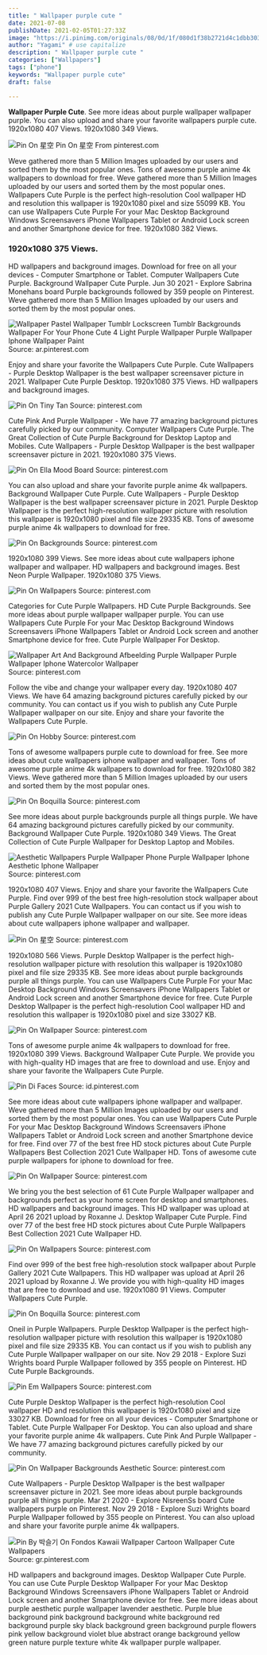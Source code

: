 ```yaml
---
title: " Wallpaper purple cute "
date: 2021-07-08
publishDate: 2021-02-05T01:27:33Z
image: "https://i.pinimg.com/originals/08/0d/1f/080d1f38b2721d4c1dbb30348d87387f.jpg"
author: "Yagami" # use capitalize
description: " Wallpaper purple cute "
categories: ["Wallpapers"]
tags: ["phone"]
keywords: "Wallpaper purple cute"
draft: false

---
```



**Wallpaper Purple Cute**. See more ideas about purple wallpaper wallpaper purple. You can also upload and share your favorite wallpapers purple cute. 1920x1080 407 Views. 1920x1080 349 Views.

![Pin On 星空](https://i.pinimg.com/736x/4e/8b/f5/4e8bf539cf20d919a87ad1679a73ec92.jpg "Pin On 星空")
Pin On 星空 From pinterest.com


Weve gathered more than 5 Million Images uploaded by our users and sorted them by the most popular ones. Tons of awesome purple anime 4k wallpapers to download for free. Weve gathered more than 5 Million Images uploaded by our users and sorted them by the most popular ones. Wallpapers Cute Purple is the perfect high-resolution Cool wallpaper HD and resolution this wallpaper is 1920x1080 pixel and size 55099 KB. You can use Wallpapers Cute Purple For your Mac Desktop Background Windows Screensavers iPhone Wallpapers Tablet or Android Lock screen and another Smartphone device for free. 1920x1080 382 Views.

### 1920x1080 375 Views.

HD wallpapers and background images. Download for free on all your devices - Computer Smartphone or Tablet. Computer Wallpapers Cute Purple. Background Wallpaper Cute Purple. Jun 30 2021 - Explore Sabrina Monehans board Purple backgrounds followed by 359 people on Pinterest. Weve gathered more than 5 Million Images uploaded by our users and sorted them by the most popular ones.


![Wallpaper Pastel Wallpaper Tumblr Lockscreen Tumblr Backgrounds Wallpaper For Your Phone Cute 4 Light Purple Wallpaper Purple Wallpaper Iphone Wallpaper Paint](https://i.pinimg.com/originals/f5/a1/2a/f5a12a4babdb329ceb893383c85b73a9.png "Wallpaper Pastel Wallpaper Tumblr Lockscreen Tumblr Backgrounds Wallpaper For Your Phone Cute 4 Light Purple Wallpaper Purple Wallpaper Iphone Wallpaper Paint")
Source: ar.pinterest.com

Enjoy and share your favorite the Wallpapers Cute Purple. Cute Wallpapers - Purple Desktop Wallpaper is the best wallpaper screensaver picture in 2021. Wallpaper Cute Purple Desktop. 1920x1080 375 Views. HD wallpapers and background images.

![Pin On Tiny Tan](https://i.pinimg.com/originals/b5/43/b4/b543b42d993f14b36fa9e80d44331cff.jpg "Pin On Tiny Tan")
Source: pinterest.com

Cute Pink And Purple Wallpaper - We have 77 amazing background pictures carefully picked by our community. Computer Wallpapers Cute Purple. The Great Collection of Cute Purple Background for Desktop Laptop and Mobiles. Cute Wallpapers - Purple Desktop Wallpaper is the best wallpaper screensaver picture in 2021. 1920x1080 375 Views.

![Pin On Ella Mood Board](https://i.pinimg.com/originals/ac/f2/02/acf202369eb7623a0edba509a04c8864.png "Pin On Ella Mood Board")
Source: pinterest.com

You can also upload and share your favorite purple anime 4k wallpapers. Background Wallpaper Cute Purple. Cute Wallpapers - Purple Desktop Wallpaper is the best wallpaper screensaver picture in 2021. Purple Desktop Wallpaper is the perfect high-resolution wallpaper picture with resolution this wallpaper is 1920x1080 pixel and file size 29335 KB. Tons of awesome purple anime 4k wallpapers to download for free.

![Pin On Backgrounds](https://i.pinimg.com/736x/31/3f/b7/313fb7acae89589b855985682692fa38.jpg "Pin On Backgrounds")
Source: pinterest.com

1920x1080 399 Views. See more ideas about cute wallpapers iphone wallpaper and wallpaper. HD wallpapers and background images. Best Neon Purple Wallpaper. 1920x1080 375 Views.

![Pin On Wallpapers](https://i.pinimg.com/474x/59/79/1f/59791fb5e7d1851d6a72bfa9e9d74ed4.jpg "Pin On Wallpapers")
Source: pinterest.com

Categories for Cute Purple Wallpapers. HD Cute Purple Backgrounds. See more ideas about purple wallpaper wallpaper purple. You can use Wallpapers Cute Purple For your Mac Desktop Background Windows Screensavers iPhone Wallpapers Tablet or Android Lock screen and another Smartphone device for free. Cute Purple Wallpaper For Desktop.

![Wallpaper Art And Background Afbeelding Purple Wallpaper Purple Wallpaper Iphone Watercolor Wallpaper](https://i.pinimg.com/474x/a5/7b/ad/a57bad553258c4843caadefedb006598.jpg "Wallpaper Art And Background Afbeelding Purple Wallpaper Purple Wallpaper Iphone Watercolor Wallpaper")
Source: pinterest.com

Follow the vibe and change your wallpaper every day. 1920x1080 407 Views. We have 64 amazing background pictures carefully picked by our community. You can contact us if you wish to publish any Cute Purple Wallpaper wallpaper on our site. Enjoy and share your favorite the Wallpapers Cute Purple.

![Pin On Hobby](https://i.pinimg.com/736x/d8/1b/39/d81b394b31ef3d3f81a105103a6cd0b5.jpg "Pin On Hobby")
Source: pinterest.com

Tons of awesome wallpapers purple cute to download for free. See more ideas about cute wallpapers iphone wallpaper and wallpaper. Tons of awesome purple anime 4k wallpapers to download for free. 1920x1080 382 Views. Weve gathered more than 5 Million Images uploaded by our users and sorted them by the most popular ones.

![Pin On Boquilla](https://i.pinimg.com/originals/b5/f1/29/b5f129be6fdcc1e37782d553b773b698.jpg "Pin On Boquilla")
Source: pinterest.com

See more ideas about purple backgrounds purple all things purple. We have 64 amazing background pictures carefully picked by our community. Background Wallpaper Cute Purple. 1920x1080 349 Views. The Great Collection of Cute Purple Wallpaper for Desktop Laptop and Mobiles.

![Aesthetic Wallpapers Purple Wallpaper Phone Purple Wallpaper Iphone Aesthetic Iphone Wallpaper](https://i.pinimg.com/736x/44/b6/51/44b65120834f9c459c571371c52203a8.jpg "Aesthetic Wallpapers Purple Wallpaper Phone Purple Wallpaper Iphone Aesthetic Iphone Wallpaper")
Source: pinterest.com

1920x1080 407 Views. Enjoy and share your favorite the Wallpapers Cute Purple. Find over 999 of the best free high-resolution stock wallpaper about Purple Gallery 2021 Cute Wallpapers. You can contact us if you wish to publish any Cute Purple Wallpaper wallpaper on our site. See more ideas about cute wallpapers iphone wallpaper and wallpaper.

![Pin On 星空](https://i.pinimg.com/736x/4e/8b/f5/4e8bf539cf20d919a87ad1679a73ec92.jpg "Pin On 星空")
Source: pinterest.com

1920x1080 566 Views. Purple Desktop Wallpaper is the perfect high-resolution wallpaper picture with resolution this wallpaper is 1920x1080 pixel and file size 29335 KB. See more ideas about purple backgrounds purple all things purple. You can use Wallpapers Cute Purple For your Mac Desktop Background Windows Screensavers iPhone Wallpapers Tablet or Android Lock screen and another Smartphone device for free. Cute Purple Desktop Wallpaper is the perfect high-resolution Cool wallpaper HD and resolution this wallpaper is 1920x1080 pixel and size 33027 KB.

![Pin On Wallpaper](https://i.pinimg.com/originals/f9/6c/5c/f96c5c316207450febfc9e70cbc5b384.jpg "Pin On Wallpaper")
Source: pinterest.com

Tons of awesome purple anime 4k wallpapers to download for free. 1920x1080 399 Views. Background Wallpaper Cute Purple. We provide you with high-quality HD images that are free to download and use. Enjoy and share your favorite the Wallpapers Cute Purple.

![Pin Di Faces](https://i.pinimg.com/originals/d9/01/78/d90178e601651432841490de849f4a08.jpg "Pin Di Faces")
Source: id.pinterest.com

See more ideas about cute wallpapers iphone wallpaper and wallpaper. Weve gathered more than 5 Million Images uploaded by our users and sorted them by the most popular ones. You can use Wallpapers Cute Purple For your Mac Desktop Background Windows Screensavers iPhone Wallpapers Tablet or Android Lock screen and another Smartphone device for free. Find over 77 of the best free HD stock pictures about Cute Purple Wallpapers Best Collection 2021 Cute Wallpaper HD. Tons of awesome cute purple wallpapers for iphone to download for free.

![Pin On Wallpaper](https://i.pinimg.com/originals/68/f5/54/68f554d0f7b6cd7fa3227914ca0321e1.jpg "Pin On Wallpaper")
Source: pinterest.com

We bring you the best selection of 61 Cute Purple Wallpaper wallpaper and backgrounds perfect as your home screen for desktop and smartphones. HD wallpapers and background images. This HD wallpaper was upload at April 26 2021 upload by Roxanne J. Desktop Wallpaper Cute Purple. Find over 77 of the best free HD stock pictures about Cute Purple Wallpapers Best Collection 2021 Cute Wallpaper HD.

![Pin On Wallpapers](https://i.pinimg.com/736x/59/d3/bf/59d3bf5be3ddcd70edc773b9a815c52c.jpg "Pin On Wallpapers")
Source: pinterest.com

Find over 999 of the best free high-resolution stock wallpaper about Purple Gallery 2021 Cute Wallpapers. This HD wallpaper was upload at April 26 2021 upload by Roxanne J. We provide you with high-quality HD images that are free to download and use. 1920x1080 91 Views. Computer Wallpapers Cute Purple.

![Pin On Boquilla](https://i.pinimg.com/736x/71/35/26/713526a5d2edca47a39c6e1402e6c6b9.jpg "Pin On Boquilla")
Source: pinterest.com

Oneil in Purple Wallpapers. Purple Desktop Wallpaper is the perfect high-resolution wallpaper picture with resolution this wallpaper is 1920x1080 pixel and file size 29335 KB. You can contact us if you wish to publish any Cute Purple Wallpaper wallpaper on our site. Nov 29 2018 - Explore Suzi Wrights board Purple Wallpaper followed by 355 people on Pinterest. HD Cute Purple Backgrounds.

![Pin Em Wallpapers](https://i.pinimg.com/originals/55/f6/8e/55f68ef3633ccd426caa47671863ca45.jpg "Pin Em Wallpapers")
Source: pinterest.com

Cute Purple Desktop Wallpaper is the perfect high-resolution Cool wallpaper HD and resolution this wallpaper is 1920x1080 pixel and size 33027 KB. Download for free on all your devices - Computer Smartphone or Tablet. Cute Purple Wallpaper For Desktop. You can also upload and share your favorite purple anime 4k wallpapers. Cute Pink And Purple Wallpaper - We have 77 amazing background pictures carefully picked by our community.

![Pin On Wallpaper Backgrounds Aesthetic](https://i.pinimg.com/736x/9f/cc/9e/9fcc9eedadd9b840692e1b2cc3bd2625.jpg "Pin On Wallpaper Backgrounds Aesthetic")
Source: pinterest.com

Cute Wallpapers - Purple Desktop Wallpaper is the best wallpaper screensaver picture in 2021. See more ideas about purple backgrounds purple all things purple. Mar 21 2020 - Explore NisreenSs board Cute wallpapers purple on Pinterest. Nov 29 2018 - Explore Suzi Wrights board Purple Wallpaper followed by 355 people on Pinterest. You can also upload and share your favorite purple anime 4k wallpapers.

![Pin By 박슬기 On Fondos Kawaii Wallpaper Cartoon Wallpaper Cute Wallpapers](https://i.pinimg.com/originals/08/0d/1f/080d1f38b2721d4c1dbb30348d87387f.jpg "Pin By 박슬기 On Fondos Kawaii Wallpaper Cartoon Wallpaper Cute Wallpapers")
Source: gr.pinterest.com

HD wallpapers and background images. Desktop Wallpaper Cute Purple. You can use Cute Purple Desktop Wallpaper For your Mac Desktop Background Windows Screensavers iPhone Wallpapers Tablet or Android Lock screen and another Smartphone device for free. See more ideas about purple aesthetic purple wallpaper lavender aesthetic. Purple blue background pink background background white background red background purple sky black background green background purple flowers pink yellow background violet blue abstract orange background yellow green nature purple texture white 4k wallpaper purple wallpaper.

